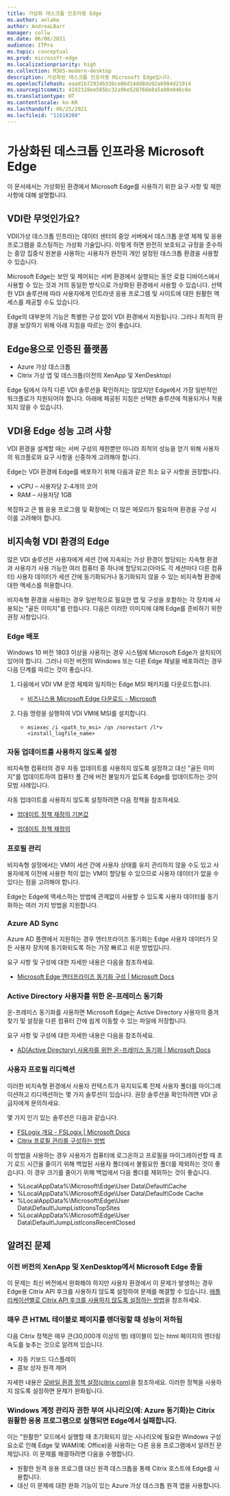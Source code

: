 ```yaml
---
title: 가상화 데스크톱 인프라용 Edge
ms.author: anlake
author: AndreaLBarr
manager: collw
ms.date: 06/08/2021
audience: ITPro
ms.topic: conceptual
ms.prod: microsoft-edge
ms.localizationpriority: high
ms.collection: M365-modern-desktop
description: 가상화된 데스크톱 인프라용 Microsoft Edge입니다.
ms.openlocfilehash: eaad1b72934b336ce86d14dd8da92a6984d21914
ms.sourcegitcommit: 4192328ee585bc32a9be528766b8a5a98e046c8e
ms.translationtype: HT
ms.contentlocale: ko-KR
ms.lasthandoff: 06/25/2021
ms.locfileid: "11618208"
---
```

# <a name="microsoft-edge-for-virtualized-desktop-infrastructure"></a>가상화된 데스크톱 인프라용 Microsoft Edge

이 문서에서는 가상화된 환경에서 Microsoft Edge를 사용하기 위한 요구 사항 및 제한 사항에 대해 설명합니다.

## <a name="what-is-vdi"></a>VDI란 무엇인가요?

VDI(가상 데스크톱 인프라)는 데이터 센터의 중앙 서버에서 데스크톱 운영 체제 및 응용 프로그램을 호스팅하는 가상화 기술입니다. 이렇게 하면 완전히 보호되고 규정을 준수하는 중앙 집중식 원본을 사용하는 사용자가 완전히 개인 설정된 데스크톱 환경을 사용할 수 있습니다.

Microsoft Edge는 보안 및 제어되는 서버 환경에서 실행되는 동안 로컬 디바이스에서 사용할 수 있는 것과 거의 동일한 방식으로 가상화된 환경에서 사용할 수 있습니다. 선택한 VDI 솔루션에 따라 사용자에게 인트라넷 응용 프로그램 및 사이트에 대한 원활한 액세스를 제공할 수도 있습니다.

Edge의 대부분의 기능은 특별한 구성 없이 VDI 환경에서 지원됩니다. 그러나 최적의 환경을 보장하기 위해 아래 지침을 따르는 것이 좋습니다.

## <a name="platforms-certified-for-edge"></a>Edge용으로 인증된 플랫폼

- Azure 가상 데스크톱
- Citrix 가상 앱 및 데스크톱(이전의 XenApp 및 XenDesktop)

Edge 팀에서 아직 다른 VDI 솔루션을 확인하지는 않았지만 Edge에서 가장 일반적인 워크플로가 지원되어야 합니다. 아래에 제공된 지침은 선택한 솔루션에 적용되거나 적용되지 않을 수 있습니다.

## <a name="edge-on-vdi-performance-considerations"></a>VDI용 Edge 성능 고려 사항

VDI 환경을 설계할 때는 서버 구성의 제한뿐만 아니라 최적의 성능을 얻기 위해 사용자의 워크플로와 요구 사항을 신중하게 고려해야 합니다.

Edge는 VDI 환경에 Edge를 배포하기 위해 다음과 같은 최소 요구 사항을 권장합니다.

- vCPU – 사용자당 2-4개의 코어
- RAM – 사용자당 1GB

복잡하고 큰 웹 응용 프로그램 및 확장에는 더 많은 메모리가 필요하며 환경을 구성 시 이를 고려해야 합니다.

## <a name="edge-on-non-persisted-vdi-environments"></a>비지속형 VDI 환경의 Edge

많은 VDI 솔루션은 사용자에게 세션 간에 지속되는 가상 환경이 할당되는 지속형 환경과 사용자가 사용 가능한 여러 컴퓨터 중 하나에 할당되고(아마도 각 세션마다 다른 컴퓨터) 사용자 데이터가 세션 간에 동기화되거나 동기화되지 않을 수 있는 비지속형 환경에 대한 액세스를 허용합니다.

비지속형 환경을 사용하는 경우 일반적으로 필요한 앱 및 구성을 포함하는 각 장치에 사용되는 "골든 이미지"를 만듭니다. 다음은 이러한 이미지에 대해 Edge를 준비하기 위한 권장 사항입니다.

### <a name="deploy-edge"></a>Edge 배포

Windows 10 버전 1803 이상을 사용하는 경우 시스템에 Microsoft Edge가 설치되어 있어야 합니다. 그러나 이전 버전의 Windows 또는 다른 Edge 채널을 배포하려는 경우 다음 단계를 따르는 것이 좋습니다.

1. 다음에서 VDI VM 운영 체제와 일치하는 Edge MSI 패키지를 다운로드합니다.

    - [비즈니스용 Microsoft Edge 다운로드 - Microsoft](https://www.microsoft.com/edge/business/download)

2. 다음 명령을 실행하여 VDI VM에 MSI를 설치합니다.

    - `msiexec /i <path_to_msi> /qn /norestart /l*v <install_logfile_name>`

### <a name="disable-automatic-updates"></a>자동 업데이트를 사용하지 않도록 설정

비지속형 컴퓨터의 경우 자동 업데이트를 사용하지 않도록 설정하고 대신 "골든 이미지"를 업데이트하여 컴퓨터 풀 간에 버전 불일치가 없도록 Edge를 업데이트하는 것이 모범 사례입니다.

자동 업데이트를 사용하지 않도록 설정하려면 다음 정책을 참조하세요.

- [업데이트 정책 재정의 기본값](/deployedge/microsoft-edge-update-policies#updatedefault)

- [업데이트 정책 재정의](/deployedge/microsoft-edge-update-policies#update)

### <a name="profile-management"></a>프로필 관리

비지속형 설정에서는 VM이 세션 간에 사용자 상태를 유지 관리하지 않을 수도 있고 사용자에게 이전에 사용한 적이 없는 VM이 할당될 수 있으므로 사용자 데이터가 없을 수 있다는 점을 고려해야 합니다.

Edge는 Edge에 액세스하는 방법에 관계없이 사용할 수 있도록 사용자 데이터를 동기화하는 여러 가지 방법을 지원합니다.

### <a name="azure-ad-sync"></a>Azure AD Sync

Azure AD 플랜에서 지원하는 경우 엔터프라이즈 동기화는 Edge 사용자 데이터가 모든 사용자 장치에 동기화되도록 하는 가장 빠르고 쉬운 방법입니다.  

요구 사항 및 구성에 대한 자세한 내용은 다음을 참조하세요.  

- [Microsoft Edge 엔터프라이즈 동기화 구성 | Microsoft Docs](/deployedge/microsoft-edge-enterprise-sync)

### <a name="on-premise-sync-for-active-directory-users"></a>Active Directory 사용자를 위한 온-프레미스 동기화

온-프레미스 동기화를 사용하면 Microsoft Edge는 Active Directory 사용자의 즐겨찾기 및 설정을 다른 컴퓨터 간에 쉽게 이동할 수 있는 파일에 저장합니다.  

요구 사항 및 구성에 대한 자세한 내용은 다음을 참조하세요.  

- [AD(Active Directory) 사용자를 위한 온-프레미스 동기화 | Microsoft Docs](/deployedge/microsoft-edge-on-premises-sync)

### <a name="user-profile-redirection"></a>사용자 프로필 리디렉션  

이러한 비지속형 환경에서 사용자 컨텍스트가 유지되도록 전체 사용자 폴더를 마이그레이션하고 리디렉션하는 몇 가지 솔루션이 있습니다. 권장 솔루션을 확인하려면 VDI 공급자에게 문의하세요.

몇 가지 인기 있는 솔루션은 다음과 같습니다.

- [FSLogix 개요 - FSLogix | Microsoft Docs](/fslogix/overview)
- [Citrix 프로필 관리를 구성하는 방법](https://support.citrix.com/article/CTX222893)

이 방법을 사용하는 경우 사용자가 컴퓨터에 로그온하고 프로필을 마이그레이션할 때 초기 로드 시간을 줄이기 위해 백업된 사용자 폴더에서 불필요한 폴더를 제외하는 것이 좋습니다. 이 경우 크기를 줄이기 위해 백업에서 다음 폴더를 제외하는 것이 좋습니다.

- %LocalAppData%\Microsoft\Edge\User Data\Default\Cache
- %LocalAppData%\Microsoft\Edge\User Data\Default\Code Cache
- %LocalAppData%\Microsoft\Edge\User Data\Default\JumpListIconsTopSites
- %LocalAppData%\Microsoft\Edge\User Data\Default\JumpListIconsRecentClosed

## <a name="known-issues"></a>알려진 문제

### <a name="microsoft-edge-crashes-in-older-versions-of-xenapp-and-xendesktop"></a>이전 버전의 XenApp 및 XenDesktop에서 Microsoft Edge 충돌

이 문제는 최신 버전에서 완화해야 하지만 사용자 환경에서 이 문제가 발생하는 경우 Edge용 Citrix API 후크를 사용하지 않도록 설정하여 문제를 해결할 수 있습니다. [애플리케이션별로 Citrix API 후크를 사용하지 않도록 설정하는 방법](https://support.citrix.com/article/CTX107825)을 참조하세요.

### <a name="degraded-performance-when-rendering-pages-with-exceptionally-large-html-tables"></a>매우 큰 HTML 테이블로 페이지를 렌더링할 때 성능이 저하됨

다음 Citrix 정책은 매우 큰(30,000개 이상의 행) 테이블이 있는 html 페이지의 렌더링 속도를 늦추는 것으로 알려져 있습니다.

- 자동 키보드 디스플레이
- 콤보 상자 원격 제어

자세한 내용은 [모바일 환경 정책 설정(citrix.com)](https://docs.citrix.com/citrix-virtual-apps-desktops/policies/reference/ica-policy-settings/mobile-experience-policy-settings.html)을 참조하세요. 이러한 정책을 사용하지 않도록 설정하면 문제가 완화됩니다.

### <a name="windows-account-manager-authorization-scenarios-ie--azure-sync-fail-in-edge-when-run-as-a-citrix-seamless-application"></a>Windows 계정 관리자 권한 부여 시나리오(예: Azure 동기화)는 Citrix 원활한 응용 프로그램으로 실행되면 Edge에서 실패합니다.

이는 "원활한" 모드에서 실행할 때 초기화되지 않는 시나리오에 필요한 Windows 구성 요소로 인해 Edge 및 WAM(예: Office)을 사용하는 다른 응용 프로그램에서 알려진 문제입니다. 이 문제를 해결하려면 다음을 수행합니다.

- 원활한 원격 응용 프로그램 대신 원격 데스크톱을 통해 Citrix 호스트에 Edge를 사용합니다.
- 대신 이 문제에 대한 완화 기능이 있는 Azure 가상 데스크톱 원격 앱을 사용합니다.
